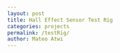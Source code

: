 ```yaml
---
layout: post
title: Hall Effect Sensor Test Rig
categories: projects
permalink: /testRig/
author: Mateo Atwi
---
```

